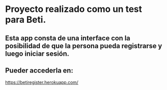 #  Proyecto realizado como un test para Beti.

## Esta app consta de una interface con la posibilidad de que la persona pueda registrarse y luego iniciar sesión.

## Pueder accederla  en:

https://betiregister.herokuapp.com/



